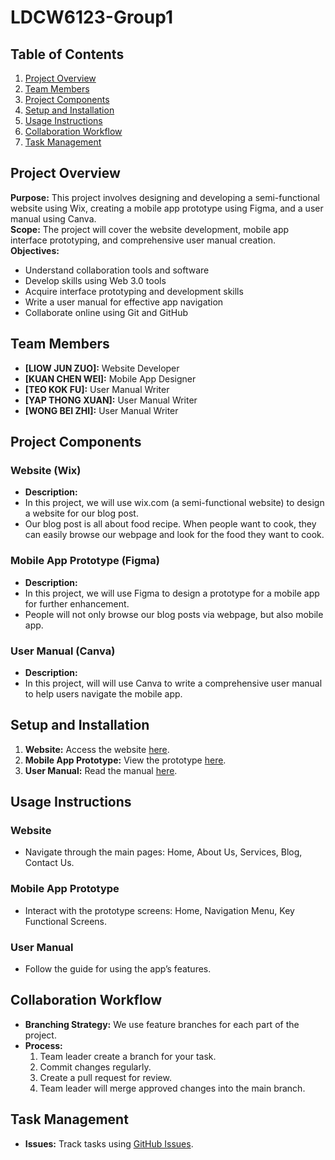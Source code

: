 # LDCW6123-Group1

## Table of Contents
1. [Project Overview](#project-overview)
2. [Team Members](#team-members)
3. [Project Components](#project-components)
4. [Setup and Installation](#setup-and-installation)
5. [Usage Instructions](#usage-instructions)
6. [Collaboration Workflow](#collaboration-workflow)
7. [Task Management](#task-management)

## Project Overview
**Purpose:** This project involves designing and developing a semi-functional website using Wix, creating a mobile app prototype using Figma, and a user manual using Canva.  
**Scope:** The project will cover the website development, mobile app interface prototyping, and comprehensive user manual creation.  
**Objectives:**
- Understand collaboration tools and software
- Develop skills using Web 3.0 tools
- Acquire interface prototyping and development skills
- Write a user manual for effective app navigation
- Collaborate online using Git and GitHub

## Team Members
- **[LIOW JUN ZUO]:** Website Developer
- **[KUAN CHEN WEI]:** Mobile App Designer
- **[TEO KOK FU]:** User Manual Writer
- **[YAP THONG XUAN]:** User Manual Writer
- **[WONG BEI ZHI]:** User Manual Writer

## Project Components
### Website (Wix)
- **Description:**
- In this project, we will use wix.com (a semi-functional website) to design a website for our blog post.
- Our blog post is all about food recipe. When people want to cook, they can easily browse our webpage and look for the food they want to cook.

### Mobile App Prototype (Figma)
- **Description:**
- In this project, we will use Figma to design a prototype for a mobile app for further enhancement.
- People will not only browse our blog posts via webpage, but also mobile app.

### User Manual (Canva)
- **Description:**
- In this project, will will use Canva to write a comprehensive user manual to help users navigate the mobile app.

## Setup and Installation
1. **Website:** Access the website [here]([link-to-wix-website](https://jasonliow72.wixsite.com/ldcw6123project)).
2. **Mobile App Prototype:** View the prototype [here]([link-to-figma-prototype](https://www.figma.com/design/uC3Cmt7jNO8XKktKG4Rp7K/LDCW-Project?node-id=0-1&t=SsON95QpB45skWwC-0)).
3. **User Manual:** Read the manual [here]([link-to-canva-manual](https://www.canva.com/design/DAGHEAeHc54/Yw8ezIxjj7FFSpPkeS3IkQ/edit?utm_content=DAGHEAeHc54&utm_campaign=designshare&utm_medium=link2&utm_source=sharebutton)).

## Usage Instructions
### Website
- Navigate through the main pages: Home, About Us, Services, Blog, Contact Us.

### Mobile App Prototype
- Interact with the prototype screens: Home, Navigation Menu, Key Functional Screens.

### User Manual
- Follow the guide for using the app’s features.

## Collaboration Workflow
- **Branching Strategy:** We use feature branches for each part of the project.
- **Process:**
  1. Team leader create a branch for your task.
  2. Commit changes regularly.
  3. Create a pull request for review.
  4. Team leader will merge approved changes into the main branch.

## Task Management
- **Issues:** Track tasks using [GitHub Issues]([link-to-issues](https://github.com/LIOWJUNZUO/LDCW6123-Group1/issues)).

